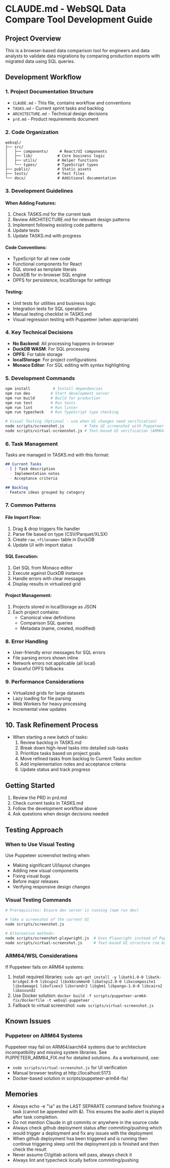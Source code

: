 # CLAUDE.md - WebSQL Data Compare Tool Development Guide

## Project Overview
This is a browser-based data comparison tool for engineers and data analysts to validate data migrations by comparing production exports with migrated data using SQL queries.

## Development Workflow

### 1. Project Documentation Structure
- `CLAUDE.md` - This file, contains workflow and conventions
- `TASKS.md` - Current sprint tasks and backlog
- `ARCHITECTURE.md` - Technical design decisions
- `prd.md` - Product requirements document

### 2. Code Organization
```
websql/
├── src/
│   ├── components/     # React/UI components
│   ├── lib/           # Core business logic
│   ├── utils/         # Helper functions
│   └── types/         # TypeScript types
├── public/            # Static assets
├── tests/             # Test files
└── docs/              # Additional documentation
```

### 3. Development Guidelines

#### When Adding Features:
1. Check TASKS.md for the current task
2. Review ARCHITECTURE.md for relevant design patterns
3. Implement following existing code patterns
4. Update tests
5. Update TASKS.md with progress

#### Code Conventions:
- TypeScript for all new code
- Functional components for React
- SQL stored as template literals
- DuckDB for in-browser SQL engine
- OPFS for persistence, localStorage for settings

#### Testing:
- Unit tests for utilities and business logic
- Integration tests for SQL operations
- Manual testing checklist in TASKS.md
- Visual regression testing with Puppeteer (when appropriate)

### 4. Key Technical Decisions
- **No Backend**: All processing happens in-browser
- **DuckDB WASM**: For SQL processing
- **OPFS**: For table storage
- **localStorage**: For project configurations
- **Monaco Editor**: For SQL editing with syntax highlighting

### 5. Development Commands
```bash
npm install          # Install dependencies
npm run dev         # Start development server
npm run build       # Build for production
npm run test        # Run tests
npm run lint        # Run linter
npm run typecheck   # Run TypeScript type checking

# Visual Testing (Optional - use when UI changes need verification)
node scripts/screenshot.js         # Take UI screenshot with Puppeteer
node scripts/virtual-screenshot.js # Text-based UI verification (ARM64 fallback)
```

### 6. Task Management
Tasks are managed in TASKS.md with this format:
```markdown
## Current Tasks
- [ ] Task description
  - Implementation notes
  - Acceptance criteria

## Backlog
- Feature ideas grouped by category
```

### 7. Common Patterns

#### File Import Flow:
1. Drag & drop triggers file handler
2. Parse file based on type (CSV/Parquet/XLSX)
3. Create `raw_<filename>` table in DuckDB
4. Update UI with import status

#### SQL Execution:
1. Get SQL from Monaco editor
2. Execute against DuckDB instance
3. Handle errors with clear messages
4. Display results in virtualized grid

#### Project Management:
1. Projects stored in localStorage as JSON
2. Each project contains:
   - Canonical view definitions
   - Comparison SQL queries
   - Metadata (name, created, modified)

### 8. Error Handling
- User-friendly error messages for SQL errors
- File parsing errors shown inline
- Network errors not applicable (all local)
- Graceful OPFS fallbacks

### 9. Performance Considerations
- Virtualized grids for large datasets
- Lazy loading for file parsing
- Web Workers for heavy processing
- Incremental view updates

## 10. Task Refinement Process
- When starting a new batch of tasks:
  1. Review backlog in TASKS.md
  2. Break down high-level tasks into detailed sub-tasks
  3. Prioritize tasks based on project goals
  4. Move refined tasks from backlog to Current Tasks section
  5. Add implementation notes and acceptance criteria
  6. Update status and track progress

## Getting Started
1. Review the PRD in prd.md
2. Check current tasks in TASKS.md
3. Follow the development workflow above
4. Ask questions when design decisions needed

## Testing Approach

### When to Use Visual Testing
Use Puppeteer screenshot testing when:
- Making significant UI/layout changes
- Adding new visual components
- Fixing visual bugs
- Before major releases
- Verifying responsive design changes

### Visual Testing Commands
```bash
# Prerequisites: Ensure dev server is running (npm run dev)

# Take a screenshot of the current UI
node scripts/screenshot.js

# Alternative methods:
node scripts/screenshot-playwright.js  # Uses Playwright instead of Puppeteer
node scripts/virtual-screenshot.js     # Text-based UI structure (no browser needed)
```

### ARM64/WSL Considerations
If Puppeteer fails on ARM64 systems:
1. Install required libraries: `sudo apt-get install -y libatk1.0-0 libatk-bridge2.0-0 libcups2 libxkbcommon0 libatspi2.0-0 libxcomposite1 libxdamage1 libxfixes3 libxrandr2 libgbm1 libpango-1.0-0 libcairo2 libasound2`
2. Use Docker solution: `docker build -f scripts/puppeteer-arm64-fix/Dockerfile -t websql-puppeteer .`
3. Fallback to virtual screenshot: `node scripts/virtual-screenshot.js`

## Known Issues

### Puppeteer on ARM64 Systems
Puppeteer may fail on ARM64/aarch64 systems due to architecture incompatibility and missing system libraries. See PUPPETEER_ARM64_FIX.md for detailed solutions. As a workaround, use:
- `node scripts/virtual-screenshot.js` for UI verification
- Manual browser testing at http://localhost:5173
- Docker-based solution in scripts/puppeteer-arm64-fix/

## Memories
- Always echo -e "\a" as the LAST SEPARATE command before finishing a task (cannot be appended with &). This ensures the audio alert is played after task completion.
- Do not mention Claude in git commits or anywhere in the source code
- Always check github deployment status after commiting/pushing which would trigger a deployment and fix any issues with the deployment
- When github deployment hsa been triggered and is running then continue triggering sleep until the deployment job is finished and then check the result
- Never assume CI/gitlab actions will pass, always check it
- Always lint and typecheck locally before commiting/pushing